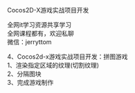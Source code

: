Cocos2D-X游戏实战项目开发

全网it学习资源共享学习<br>全网课程都有，欢迎私聊<br>微信：jerryttom<br>

4、Cocos2d-x游戏实战项目开发：拼图游戏<br> 1、渲染指定区域的纹理(切割纹理)<br> 2、分隔图块<br> 3、完成游戏制作
